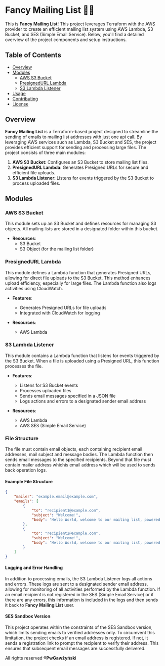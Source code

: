 # Fancy Mailing List 📧✨

This is  **Fancy Mailing List**! This project leverages Terraform with the AWS provider to create an efficient mailing list system using AWS Lambda, S3 Bucket, and SES (Simple Email Service). Below, you'll find a detailed overview of the project components and setup instructions.

## Table of Contents
- [Overview](#overview)
- [Modules](#modules)
  - [AWS S3 Bucket](#aws-s3-bucket)
  - [PresignedURL Lambda](#presignedurl-lambda)
  - [S3 Lambda Listener](#s3-lambda-listener)
- [Usage](#usage)
- [Contributing](#contributing)
- [License](#license)

## Overview
**Fancy Mailing List** is a Terraform-based project designed to streamline the sending of emails to mailing list addresses with just one api call. By leveraging AWS services such as Lambda, S3 Bucket and SES, the project provides efficient support for sending and processing large files. The project consists of three main modules:

1. **AWS S3 Bucket**: Configures an S3 Bucket to store mailing list files.
2. **PresignedURL Lambda**: Generates Presigned URLs for secure and efficient file uploads.
3. **S3 Lambda Listener**: Listens for events triggered by the S3 Bucket to process uploaded files.

## Modules

### AWS S3 Bucket
This module sets up an S3 Bucket and defines resources for managing S3 objects. All mailing lists are stored in a designated folder within this bucket.

- **Resources**:
  - S3 Bucket
  - S3 Object (for the mailing list folder)

### PresignedURL Lambda
This module defines a Lambda function that generates Presigned URLs, allowing for direct file uploads to the S3 Bucket. This method enhances upload efficiency, especially for large files. The Lambda function also logs activities using CloudWatch.

- **Features**:
  - Generates Presigned URLs for file uploads
  - Integrated with CloudWatch for logging

- **Resources**:
  - AWS Lambda
 

### S3 Lambda Listener
This module contains a Lambda function that listens for events triggered by the S3 Bucket. When a file is uploaded using a Presigned URL, this function processes the file.

- **Features**:
  - Listens for S3 Bucket events
  - Processes uploaded files
  - Sends email messages specified in a JSON file
  - Logs actions and errors to a designated sender email address

- **Resources**:
  - AWS Lambda
  - AWS SES (Simple Email Service)

### File Structure
The file must contain email objects, each containing recipient email addresses, mail subject and message bodies. The Lambda function then sends email messages to the specified recipients. Beyond that file must contain mailer address whichis email address which will be used to sends back operation logs.

#### Example File Structure

```json
{
    "mailer": "example.email@example.com",
    "emails": [
        {
            "to": "recipient1@example.com",
            "subject": "Welcome!",
            "body": "Hello World, welcome to our mailing list, powered by AWS."
        },
        {
            "to": "recipient2@example.com",
            "subject": "Welcome!",
            "body": "Hello World, welcome to our mailing list, powered by AWS."
        }
    ]
}
```

#### Logging and Error Handling
In addition to processing emails, the S3 Lambda Listener logs all actions and errors. These logs are sent to a designated sender email address, allowing for monitoring of all activities performed by the Lambda function. If an email recipient is not registered in the SES (Simple Email Service) or if there are any errors, this information is included in the logs and then sends it back to **Fancy Mailing List** user.

#### SES Sandbox Version
This project operates within the constraints of the SES Sandbox version, which limits sending emails to verified addresses only. To circumvent this limitation, the project checks if an email address is registered. If not, it sends a registration link to prompt the recipient to verify their address. This ensures that subsequent email messages are successfully delivered.


All rights reserved **®PwGawżyński**